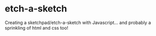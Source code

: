 # etch-a-sketch

Creating a sketchpad/etch-a-sketch with Javascript... and probably a sprinkling of html and css too!
